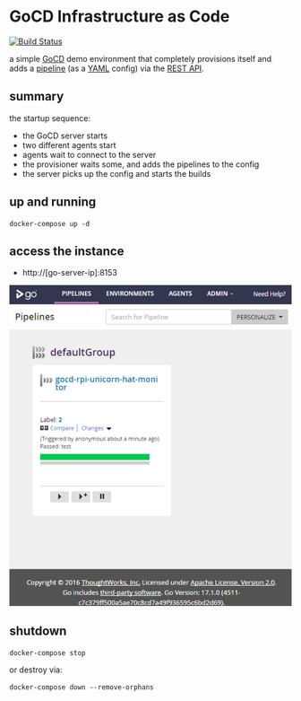 # GoCD Infrastructure as Code

[![Build Status](https://travis-ci.org/d-led/gocd_docker_compose_example.svg?branch=master)](https://travis-ci.org/d-led/gocd_docker_compose_example)

a simple [GoCD](https://www.gocd.io/) demo environment that completely provisions itself and adds a [pipeline](https://github.com/d-led/cctray-rpi-unicorn-hat-monitor) (as a [YAML](https://github.com/tomzo/gocd-yaml-config-plugin) config) via the [REST API](https://api.gocd.io/).

## summary

the startup sequence:

- the GoCD server starts
- two different agents start
- agents wait to connect to the server
- the provisioner waits some, and adds the pipelines to the config
- the server picks up the config and starts the builds

## up and running

```
docker-compose up -d
```

## access the instance

- http://[go-server-ip]:8153

![](img/screen.png)

## shutdown

```
docker-compose stop
```

or destroy via:

```
docker-compose down --remove-orphans
```
